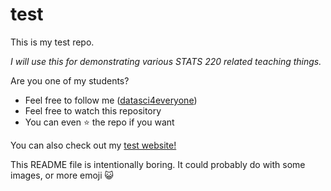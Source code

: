 # test

This is my test repo. 

*I will use this for demonstrating various STATS 220 related teaching things.*

Are you one of my students?

- Feel free to follow me ([datasci4everyone](https://github.com/datasci4everyone))
- Feel free to watch this repository
- You can even ⭐ the repo if you want 

You can also check out my [test website!](https://datasci4everyone.github.io/test/)

This README file is intentionally boring. It could probably do with some images, or more emoji 😺
